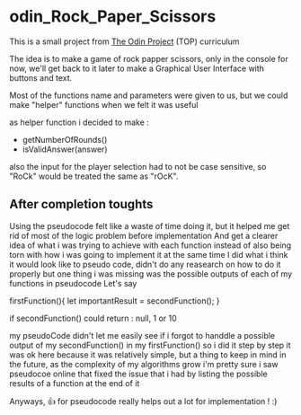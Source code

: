 # odin_Rock_Paper_Scissors

This is a small project from [The Odin Project](https://www.theodinproject.com/) (TOP) curriculum

The idea is to make a game of rock papper scissors, only in the console for now, we'll get back to it later
to make a Graphical User Interface with buttons and text.

Most of the functions name and parameters were given to us, but we could make "helper" functions when we felt it was useful

as helper function i decided to make :
- getNumberOfRounds()
- isValidAnswer(answer)

also the input for the player selection had to not be case sensitive, so "RoCk" would be treated the same as "rOcK".


## After completion toughts
Using the pseudocode felt like a waste of time doing it, but it helped me get rid of most of the logic problem before implementation
And get a clearer idea of what i was trying to achieve with each function instead of also being torn with how i was going to implement it at the same time
I did what i think it would look like to pseudo code, didn't do any reasearch on how to do it properly but one thing i was missing was
the possible outputs of each of my functions in pseudocode
Let's say 

firstFunction(){
    let importantResult = secondFunction();
}

if secondFunction() could return : null, 1 or 10

my pseudoCode didn't let me easily see if i forgot to handdle a possible output of my secondFunction() in my firstFunction() so i did it step by step
it was ok here because it was relatively simple, but a thing to keep in mind in the future, as the complexity of my algorithms grow
i'm pretty sure i saw pseudocoe online that fixed the issue that i had by listing the possible results of a function at the end of it

Anyways, 👍 for pseudocode really helps out a lot for implementation ! :)